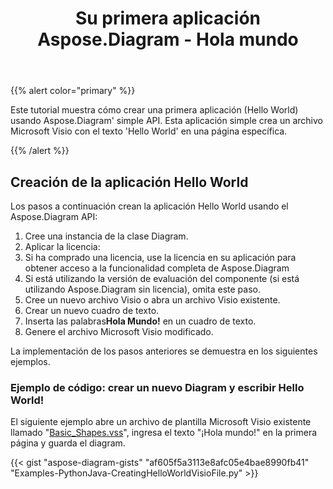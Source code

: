 ﻿---
title: Su primera aplicación Aspose.Diagram - Hola mundo
type: docs
weight: 30
url: /es/python-java/your-first-aspose-diagram-application-hello-world/
description: Esta página describe cómo crear la primera aplicación con la biblioteca Aspose.Diagram.
---
{{% alert color="primary" %}}

Este tutorial muestra cómo crear una primera aplicación (Hello World) usando Aspose.Diagram' simple API. Esta aplicación simple crea un archivo Microsoft Visio con el texto 'Hello World' en una página específica.

{{% /alert %}}

## **Creación de la aplicación Hello World**

Los pasos a continuación crean la aplicación Hello World usando el Aspose.Diagram API:

1. Cree una instancia de la clase Diagram.
1. Aplicar la licencia:
 1. Si ha comprado una licencia, use la licencia en su aplicación para obtener acceso a la funcionalidad completa de Aspose.Diagram
 1. Si está utilizando la versión de evaluación del componente (si está utilizando Aspose.Diagram sin licencia), omita este paso.
1. Cree un nuevo archivo Visio o abra un archivo Visio existente.
1. Crear un nuevo cuadro de texto.
1.  Inserta las palabras**Hola Mundo!** en un cuadro de texto.
1. Genere el archivo Microsoft Visio modificado.

La implementación de los pasos anteriores se demuestra en los siguientes ejemplos.

### **Ejemplo de código: crear un nuevo Diagram y escribir Hello World!**

El siguiente ejemplo abre un archivo de plantilla Microsoft Visio existente llamado "[Basic_Shapes.vss](Basic_Shapes.vss)", ingresa el texto "¡Hola mundo!" en la primera página y guarda el diagram.

{{< gist "aspose-diagram-gists" "af605f5a3113e8afc05e4bae8990fb41" "Examples-PythonJava-CreatingHelloWorldVisioFile.py" >}}
